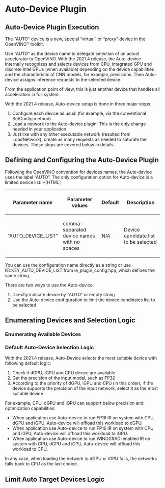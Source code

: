 

# Auto-Device Plugin

## Auto-Device Plugin Execution
The "AUTO" device is a new, special “virtual” or “proxy” device in the OpenVINO™ toolkit.

Use “AUTO” as the device name to delegate selection of an actual accelerator to OpenVINO. With the 2021.4 release, the Auto-device internally recognizes and selects devices from CPU, integrated GPU and discrete Intel GPUs (when available) depending on the device capabilities and the characteristic of CNN models, for example, precisions. Then Auto-device assigns inference requests to the selected device.

From the application point of view, this is just another device that handles all accelerators in full system.

With the 2021.4 release, Auto-device setup is done in three major steps:

1. Configure each device as usual (for example, via the conventional SetConfig method)
2. Load a network to the Auto-device plugin. This is the only change needed in your application
3. Just like with any other executable network (resulted from LoadNetwork), create as many requests as needed to saturate the devices. These steps are covered below in details.

## Defining and Configuring the Auto-Device Plugin
Following the OpenVINO convention for devices names, the Auto-device uses the label “AUTO”. The only configuration option for Auto-device is a limited device list:
*[HTML]
<table class="table">
<colgroup>
<col style="width: 17%" />
<col style="width: 41%" />
<col style="width: 7%" />
<col style="width: 35%" />
</colgroup>
<thead>
<tr class="row-odd"><th class="head"><p>Parameter name</p></th>
<th class="head"><p>Parameter values</p></th>
<th class="head"><p>Default</p></th>
<th class="head"><p>Description</p></th>
</tr>
</thead>
<tbody>
<tr class="row-even"><td><p>“AUTO_DEVICE_LIST”</p></td>
<td><p>comma-separated device names with no spaces</p></td>
<td><p>N/A</p></td>
<td><p>Device candidate list to be selected</p></td>
</tr>
</tbody>
</table>


You can use the configuration name directly as a string or use IE::KEY_AUTO_DEVICE_LIST from ie_plugin_config.hpp, which defines the same string.

There are two ways to use the Auto-device:
1. Directly indicate device by “AUTO” or empty string
2. Use the Auto-device configuration to limit the device candidates list to be selected

## Enumerating Devices and Selection Logic

### Enumerating Available Devices

### Default Auto-Device Selection Logic
With the 2021.4 release, Auto-Device selects the most suitable device with following default logic:
1. Check if dGPU, iGPU and CPU device are available
2. Get the precision of the input model, such as FP32
3. According to the priority of dGPU, iGPU and CPU (in this order), if the device supports the precision of the input network, select it as the most suitable device

For example, CPU, dGPU and iGPU can support below precision and optimization capabilities:

* When application use Auto-device to run FP16 IR on system with CPU, dGPU and iGPU, Auto-device will offload this workload to dGPU.
* When application use Auto-device to run FP16 IR on system with CPU and iGPU, Auto-device will offload this workload to iGPU.
* When application use Auto-device to run WINOGRAD-enabled IR on system with CPU, dGPU and iGPU, Auto-device will offload this workload to CPU.

In any case, when loading the network to dGPU or iGPU fails, the networks falls back to CPU as the last choice.

## Limit Auto Target Devices Logic

